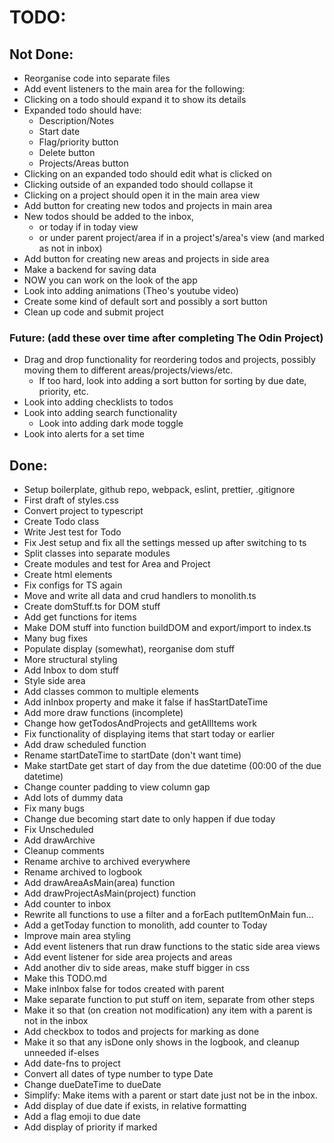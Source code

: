 # TODO:

## Not Done:

-   Reorganise code into separate files
-   Add event listeners to the main area for the following:
-   Clicking on a todo should expand it to show its details
-   Expanded todo should have:
    -   Description/Notes
    -   Start date
    -   Flag/priority button
    -   Delete button
    -   Projects/Areas button
-   Clicking on an expanded todo should edit what is clicked on
-   Clicking outside of an expanded todo should collapse it
-   Clicking on a project should open it in the main area view
-   Add button for creating new todos and projects in main area
-   New todos should be added to the inbox,
    -   or today if in today view
    -   or under parent project/area if in a project's/area's view (and marked as not in inbox)
-   Add button for creating new areas and projects in side area
-   Make a backend for saving data
-   NOW you can work on the look of the app
-   Look into adding animations (Theo's youtube video)
-   Create some kind of default sort and possibly a sort button
-   Clean up code and submit project

### Future: (add these over time after completing The Odin Project)

-   Drag and drop functionality for reordering todos and projects, possibly moving them to different areas/projects/views/etc.
    -   If too hard, look into adding a sort button for sorting by due date, priority, etc.
-   Look into adding checklists to todos
-   Look into adding search functionality
    -   Look into adding dark mode toggle
-   Look into alerts for a set time

## Done:

-   Setup boilerplate, github repo, webpack, eslint, prettier, .gitignore
-   First draft of styles.css
-   Convert project to typescript
-   Create Todo class
-   Write Jest test for Todo
-   Fix Jest setup and fix all the settings messed up after switching to ts
-   Split classes into separate modules
-   Create modules and test for Area and Project
-   Create html elements
-   Fix configs for TS again
-   Move and write all data and crud handlers to monolith.ts
-   Create domStuff.ts for DOM stuff
-   Add get functions for items
-   Make DOM stuff into function buildDOM and export/import to index.ts
-   Many bug fixes
-   Populate display (somewhat), reorganise dom stuff
-   More structural styling
-   Add Inbox to dom stuff
-   Style side area
-   Add classes common to multiple elements
-   Add inInbox property and make it false if hasStartDateTime
-   Add more draw functions (incomplete)
-   Change how getTodosAndProjects and getAllItems work
-   Fix functionality of displaying items that start today or earlier
-   Add draw scheduled function
-   Rename startDateTime to startDate (don't want time)
-   Make startDate get start of day from the due datetime (00:00 of the due datetime)
-   Change counter padding to view column gap
-   Add lots of dummy data
-   Fix many bugs
-   Change due becoming start date to only happen if due today
-   Fix Unscheduled
-   Add drawArchive
-   Cleanup comments
-   Rename archive to archived everywhere
-   Rename archived to logbook
-   Add drawAreaAsMain(area) function
-   Add drawProjectAsMain(project) function
-   Add counter to inbox
-   Rewrite all functions to use a filter and a forEach putItemOnMain fun…
-   Add a getToday function to monolith, add counter to Today
-   Improve main area styling
-   Add event listeners that run draw functions to the static side area views
-   Add event listener for side area projects and areas
-   Add another div to side areas, make stuff bigger in css
-   Make this TODO.md
-   Make inInbox false for todos created with parent
-   Make separate function to put stuff on item, separate from other steps
-   Make it so that (on creation not modification) any item with a parent is not in the inbox
-   Add checkbox to todos and projects for marking as done
-   Make it so that any isDone only shows in the logbook, and cleanup unneeded if-elses
-   Add date-fns to project
-   Convert all dates of type number to type Date
-   Change dueDateTime to dueDate
-   Simplify: Make items with a parent or start date just not be in the inbox.
-   Add display of due date if exists, in relative formatting
-   Add a flag emoji to due date
-   Add display of priority if marked
